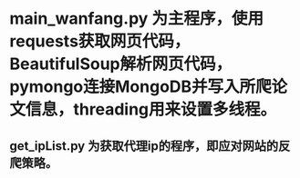 # main_wanfang.py 为主程序，使用requests获取网页代码，BeautifulSoup解析网页代码，pymongo连接MongoDB并写入所爬论文信息，threading用来设置多线程。
## get_ipList.py 为获取代理ip的程序，即应对网站的反爬策略。
